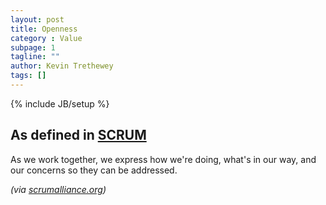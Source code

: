 ```yaml
---
layout: post
title: Openness
category : Value
subpage: 1
tagline: ""
author: Kevin Trethewey
tags: []
---
```

{% include JB/setup %}

## As defined in [SCRUM](/archetype/SCRUM/)
As we work together, we express how we're doing, what's in our way, and our concerns so they can be addressed.

*(via [scrumalliance.org](https://www.scrumalliance.org/why-scrum/core-scrum-values-roles))*
